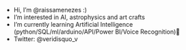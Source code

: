 - Hi, I’m @raissamenezes :)
- I’m interested in AI, astrophysics and art crafts
- I’m currently learning Artificial Intelligence (python/SQL/ml/arduino/API/Power BI/Voice Recognition)🤖
- Twitter: @veridisquo_v

<!---
raissamenezes/raissamenezes is a ✨ special ✨ repository because its `README.md` (this file) appears on your GitHub profile.
You can click the Preview link to take a look at your changes.
--->
